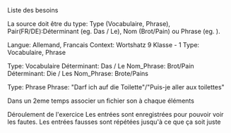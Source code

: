 Liste des besoins

La source doit être du type: Type (Vocabulaire, Phrase), Pair(FR/DE):Déterminant (eg. Das / Le), Nom (Brot/Pain) ou Phrase (eg. ). 


Langue: Allemand, Francais
Context: Wortshatz 9 Klasse - 1
Type: Vocabulaire, Phrase

Type: Vocabulaire
    Déterminant: Das / Le
    Nom_Phrase: Brot/Pain
    Déterminant: Die / Les
    Nom_Phrase: Brote/Pains

Type: Phrase
    Phrase: "Darf ich auf die Toilette"/"Puis-je aller aux toilettes"

Dans un 2eme temps associer un fichier son à chaque éléments 

Déroulement de l'exercice
    Les entrées sont enregistrées pour pouvoir voir les fautes. 
    Les entrées fausses sont répétées jusqu'à ce que ça soit juste
    